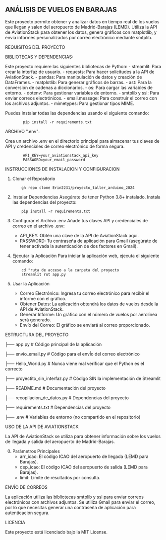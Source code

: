##              ANÁLISIS DE VUELOS EN BARAJAS                ##

Este proyecto permite obtener y analizar datos en tiempo real de los vuelos que llegan y salen del aeropuerto de Madrid-Barajas (LEMD). Utiliza la API de AviationStack para obtener los datos, genera gráficos con matplotlib, y envía informes personalizados por correo electrónico mediante smtplib.

REQUISITOS DEL PROYECTO

BIBLIOTECAS Y DEPENDENCIAS:

Este proyecto requiere las siguientes bibliotecas de Python:
    - streamlit: Para crear la interfaz de usuario.
    - requests: Para hacer solicitudes a la API de AviationStack.
    - pandas: Para manipulación de datos y creación de DataFrames.
    - matplotlib: Para generar gráficos de barras.
    - ast: Para la conversión de cadenas a diccionarios.
    - os: Para cargar las variables de entorno.
    - dotenv: Para gestionar variables de entorno.
    - smtplib y ssl: Para enviar correos electrónicos.
    - email.message: Para construir el correo con los archivos adjuntos.
    - mimetypes: Para gestionar tipos MIME.

Puedes instalar todas las dependencias usando el siguiente comando:
 
            pip install -r requirements.txt     

ARCHIVO ".env":

Crea un archivo .env en el directorio principal para almacenar tus claves de API y credenciales de correo electrónico de forma segura.

            API_KEY=your_aviationstack_api_key
            PASSWORD=your_email_password        
                                                
INSTRUCCIONES DE INSTALACION Y CONFIGURACION

1.  Clonar el Repositorio
        
            gh repo clone Erin2231/proyecto_taller_arduino_2024
                                                
2.  Instalar Dependencias
Asegúrate de tener Python 3.8+ instalado. Instala las dependencias del proyecto:
        
            pip install -r requirements.txt
                                                
3.  Configurar el Archivo .env
Añade tus claves API y credenciales de correo en el archivo .env:
    -   API_KEY: Obtén una clave de la API de AviationStack aquí.
    -   PASSWORD: Tu contraseña de aplicación para Gmail (asegúrate de tener activada la autenticación de dos factores en Gmail).

4.  Ejecutar la Aplicación
Para iniciar la aplicación web, ejecuta el siguiente comando:
        
            cd "ruta de acceso a la carpeta del proyecto
            streamlit rut app.py
                                                
5. Usar la Aplicación
    - Correo Electrónico: Ingresa tu correo electrónico para recibir el informe con el gráfico.
    - Obtener Datos: La aplicación obtendrá los datos de vuelos desde la API de AviationStack.
    - Generar Informe: Un gráfico con el número de vuelos por aerolínea será generado.
    - Envío del Correo: El gráfico se enviará al correo proporcionado.

ESTRUCTURA DEL PROYECTO

├── app.py                                      # Código principal de la aplicación

├── envio_email.py                              # Código para el envÍo del correo electrónico

├── Hello_World.py                              # Nunca viene mal verificar que el Python es el correcto

├── proyectito_sin_interfaz.py                  # Código SIN la implementación de Streamlit

├── README.md                                   # Documentación del proyecto

├── recopilacion_de_datos.py                    # Dependencias del proyecto

├── requirements.txt                            # Dependencias del proyecto

├── .env                                        # Variables de entorno (no compartido en el repositorio)

USO DE LA API DE AVIATIONSTACK

La API de AviationStack se utiliza para obtener información sobre los vuelos de llegada y salida del aeropuerto de Madrid-Barajas.

0. Parámetros Principales
    - arr_icao: El código ICAO del aeropuerto de llegada (LEMD para Barajas).
    - dep_icao: El código ICAO del aeropuerto de salida (LEMD para Barajas).
    - limit: Límite de resultados por consulta.

ENVÍO DE CORREOS

La aplicación utiliza las bibliotecas smtplib y ssl para enviar correos electrónicos con archivos adjuntos. Se utiliza Gmail para enviar el correo, por lo que necesitas generar una contraseña de aplicación para autenticación segura.

LICENCIA

Este proyecto está licenciado bajo la MIT License.
